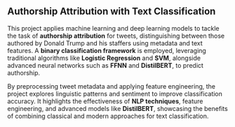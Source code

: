 ## Authorship Attribution with Text Classification

This project applies machine learning and deep learning models to tackle the task of **authorship attribution** for tweets, distinguishing between those authored by Donald Trump and his staffers using metadata and text features. A **binary classification framework** is employed, leveraging traditional algorithms like **Logistic Regression** and **SVM**, alongside advanced neural networks such as **FFNN** and **DistilBERT**, to predict authorship.

By preprocessing tweet metadata and applying feature engineering, the project explores linguistic patterns and sentiment to improve classification accuracy. It highlights the effectiveness of **NLP techniques**, feature engineering, and advanced models like **DistilBERT**, showcasing the benefits of combining classical and modern approaches for text classification.  
